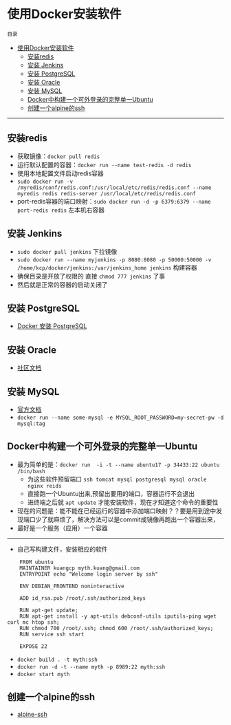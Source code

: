 # 使用Docker安装软件
`目录`
- [使用Docker安装软件](#%E4%BD%BF%E7%94%A8docker%E5%AE%89%E8%A3%85%E8%BD%AF%E4%BB%B6)
    - [安装redis](#%E5%AE%89%E8%A3%85redis)
    - [安装 Jenkins](#%E5%AE%89%E8%A3%85jenkins)
    - [安装 PostgreSQL](#%E5%AE%89%E8%A3%85postgresql)
    - [安装 Oracle](#%E5%AE%89%E8%A3%85oracle)
    - [安装 MySQL](#%E5%AE%89%E8%A3%85mysql)
    - [Docker中构建一个可外登录的完整单一Ubuntu](#docker%E4%B8%AD%E6%9E%84%E5%BB%BA%E4%B8%80%E4%B8%AA%E5%8F%AF%E5%A4%96%E7%99%BB%E5%BD%95%E7%9A%84%E5%AE%8C%E6%95%B4%E5%8D%95%E4%B8%80ubuntu)
    - [创建一个alpine的ssh](#%E5%88%9B%E5%BB%BA%E4%B8%80%E4%B8%AAalpine%E7%9A%84ssh)

*****

## 安装redis
- 获取镜像：`docker pull redis `
- 运行默认配置的容器：`docker run --name test-redis -d redis`
- 使用本地配置文件启动redis容器
- `sudo docker run -v /myredis/conf/redis.conf:/usr/local/etc/redis/redis.conf --name myredis redis redis-server /usr/local/etc/redis/redis.conf`
- port-redis容器的端口映射：`sudo docker run -d -p 6379:6379 --name port-redis redis` 左本机右容器

## 安装 Jenkins
- `sudo docker pull jenkins` 下拉镜像
- `sudo docker run --name myjenkins -p 8080:8080 -p 50000:50000 -v /home/kcp/docker/jenkins:/var/jenkins_home jenkins` 构建容器
- 确保目录是开放了权限的 直接 `chmod 777 jenkins` 了事
- 然后就是正常的容器的启动关闭了

## 安装 PostgreSQL
- [Docker 安装 PostgreSQL](/Database/Postgresql.md)

## 安装 Oracle
- [社区文档](https://hub.docker.com/r/wnameless/oracle-xe-11g/)

## 安装 MySQL
- [官方文档](https://hub.docker.com/_/mysql/)
- `docker run --name some-mysql -e MYSQL_ROOT_PASSWORD=my-secret-pw -d mysql:tag`

## Docker中构建一个可外登录的完整单一Ubuntu
- 最为简单的是：`docker run  -i -t --name ubuntu17 -p 34433:22 ubuntu /bin/bash`
    - 为这些软件预留端口 `ssh tomcat mysql postgresql mysql oracle nginx reids`
    - 直接跑一个Ubuntu出来,预留出要用的端口，容器运行不会退出
    - 进终端之后就 `apt update` 才能安装软件，现在才知道这个命令的重要性
- 现在的问题是：能不能在已经运行的容器中添加端口映射？？要是用到途中发现端口少了就麻烦了，解决方法可以是commit成镜像再跑出一个容器出来，
- 最好是一个服务（应用）一个容器

****************
- 自己写构建文件，安装相应的软件
```
    FROM ubuntu
    MAINTAINER kuangcp myth.kuang@gmail.com
    ENTRYPOINT echo "Welcome login server by ssh"

    ENV DEBIAN_FRONTEND noninteractive

    ADD id_rsa.pub /root/.ssh/authorized_keys

    RUN apt-get update; 
    RUN apt-get install -y apt-utils debconf-utils iputils-ping wget curl mc htop ssh; 
    RUN chmod 700 /root/.ssh; chmod 600 /root/.ssh/authorized_keys;
    RUN service ssh start

    EXPOSE 22
```
- `docker build . -t myth:ssh`
- `docker run -d -t --name myth -p 8989:22 myth:ssh`
- `docker start myth`

## 创建一个alpine的ssh
- [alpine-ssh](/Linux/Docker/alpine/Docerfile)


